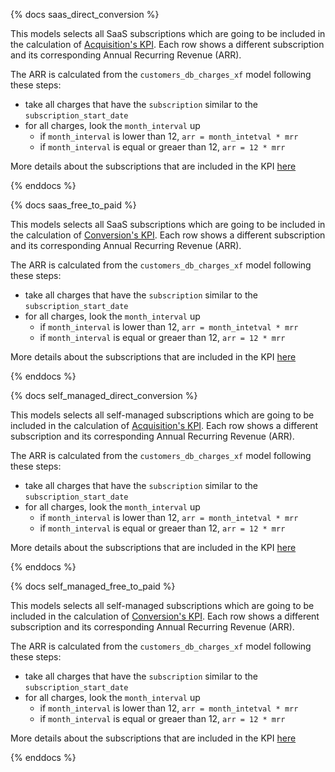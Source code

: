 {% docs saas_direct_conversion %}

This models selects all SaaS subscriptions which are going to be included in the calculation of [Acquisition's KPI](https://about.gitlab.com/direction/acquisition/). Each row  shows a different subscription and its corresponding Annual Recurring Revenue (ARR). 

The ARR is calculated from the `customers_db_charges_xf` model following these steps:
* take all charges that have  the `subscription` similar to the `subscription_start_date`
* for all charges, look the `month_interval` up
  * if `month_interval` is lower than 12, `arr = month_intetval * mrr`
  * if `month_interval` is equal or greaer than 12, `arr = 12 * mrr`
  
More details about the subscriptions that are included in the KPI [here](https://about.gitlab.com/direction/acquisition/)

{% enddocs %}

{% docs saas_free_to_paid %}

This models selects all SaaS subscriptions which are going to be included in the calculation of [Conversion's KPI](LINK). Each row  shows a different subscription and its corresponding Annual Recurring Revenue (ARR). 

The ARR is calculated from the `customers_db_charges_xf` model following these steps:
* take all charges that have  the `subscription` similar to the `subscription_start_date`
* for all charges, look the `month_interval` up
  * if `month_interval` is lower than 12, `arr = month_intetval * mrr`
  * if `month_interval` is equal or greaer than 12, `arr = 12 * mrr`
  
More details about the subscriptions that are included in the KPI [here](https://about.gitlab.com/direction/conversion/)

{% enddocs %}

{% docs self_managed_direct_conversion %}

This models selects all self-managed subscriptions which are going to be included in the calculation of [Acquisition's KPI](https://about.gitlab.com/direction/acquisition/). Each row shows a different subscription and its corresponding Annual Recurring Revenue (ARR). 

The ARR is calculated from the `customers_db_charges_xf` model following these steps:
* take all charges that have  the `subscription` similar to the `subscription_start_date`
* for all charges, look the `month_interval` up
  * if `month_interval` is lower than 12, `arr = month_intetval * mrr`
  * if `month_interval` is equal or greaer than 12, `arr = 12 * mrr`
  
More details about the subscriptions that are included in the KPI [here](https://about.gitlab.com/direction/acquisition/)

{% enddocs %}

{% docs self_managed_free_to_paid %}

This models selects all self-managed subscriptions which are going to be included in the calculation of [Conversion's KPI](https://about.gitlab.com/direction/conversion/). Each row  shows a different subscription and its corresponding Annual Recurring Revenue (ARR). 

The ARR is calculated from the `customers_db_charges_xf` model following these steps:
* take all charges that have  the `subscription` similar to the `subscription_start_date`
* for all charges, look the `month_interval` up
  * if `month_interval` is lower than 12, `arr = month_intetval * mrr`
  * if `month_interval` is equal or greaer than 12, `arr = 12 * mrr`
  
More details about the subscriptions that are included in the KPI [here](https://about.gitlab.com/direction/conversion/)

{% enddocs %}
